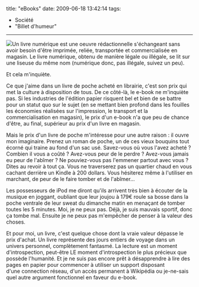 title: "eBooks"
date: 2009-06-18 13:42:14
tags:
  - Société
  - "Billet d'humeur"
---

![](/images/)Un livre numérique est une oeuvre rédactionnelle s'échangeant sans avoir besoin d'être imprimée, reliée, transportée et commercialisée en magasin. Le livre numérique, obtenu de manière légale ou illégale, se lit sur une liseuse du même nom (numérique donc, pas illégale, suivez un peu).

Et cela m'inquiète.

Ce que j'aime dans un livre de poche acheté en librairie, c'est son prix qui met la culture à disposition de tous. De ce côté-là, le e-book ne m'inquiète pas. Si les industries de l'édition papier risquent bel et bien de se battre pour un statut quo sur le sujet (en se mettant bien profond dans les fouilles les économies réalisées sur l'impression, le transport et la commercialisation en magasin), le prix d'un e-book n'a que peu de chance d'être, au final, supérieur au prix d'un livre en magasin.

Mais le prix d'un livre de poche m'intéresse pour une autre raison&nbsp;: il ouvre mon imaginaire. Prenez un roman de poche, un de ces vieux bouquins tout écorné qui traine au fond d'un sac usé. Savez-vous où vous l'avez acheté&nbsp;? Combien il vous a coûté&nbsp;? Avez-vous peur de le perdre&nbsp;? Avez-vous jamais eu peur de l'abîmer&nbsp;? Ne pouviez-vous pas l'emmener partout avec vous&nbsp;? Dites au revoir à tout ça. Vous ne traverserez pas un quartier chaud en vous cachant derrière un Kindle à 200 dollars. Vous hésiterez même à l'utiliser en marchant, de peur de le faire tomber et de l'abîmer&#8230;

Les possesseurs de iPod me diront qu'ils arrivent très bien à écouter de la musique en joggant, oubliant que leur joujou à 179€ roule sa bosse dans la poche ventrale de leur sweat du dimanche matin en menaçant de tomber toutes les 5 minutes. Moi, je ne peux pas. Déjà, je suis mauvais sportif, donc ça tombe mal. Ensuite je ne peux pas m'empêcher de penser à la valeur des choses.

Et pour moi, un livre, c'est quelque chose dont la vraie valeur dépasse le prix d'achat. Un livre représente des jours entiers de voyage dans un univers personnel, complètement fantasmé. La lecture est un moment d'introspection, peut-être LE moment d'introspection le plus précieux que possède l'humanité. Et je ne suis pas encore prêt à désapprendre à lire des pages en papier pour commencer à utiliser un support disposant d'une connection réseau, d'un accès permanent à Wikipédia ou je-ne-sais quel autre argument fonctionnel en faveur du e-book.
